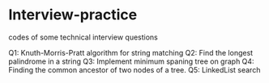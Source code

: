 # Interview-practice
codes of some technical interview questions

Q1: Knuth-Morris-Pratt algorithm for string matching
Q2: Find the longest palindrome in a string
Q3: Implement minimum spaning tree on graph
Q4: Finding the common ancestor of two nodes of a tree.
Q5: LinkedList search
